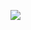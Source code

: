 <img style=center />

<p style=display:center>
<img src="https://img.shields.io/badge/-JavaScript-black?style=flat-square&logo=javascript" />
<img src="https://img.shields.io/badge/-maksKlaus-purple?style=flat-square&logo=instagram&logoColor=white" href="https://www.instagram.com/maks.klaus9 />
</p>
